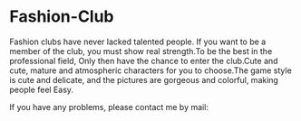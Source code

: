 # Fashion-Club

Fashion clubs have never lacked talented people. If you want to be a member of the club, you must show real strength.To be the best in the professional field, Only then have the chance to enter the club.Cute and cute, mature and atmospheric characters for you to choose.The game style is cute and delicate, and the pictures are gorgeous and colorful, making people feel Easy.

If you have any problems, please contact me by mail: 
